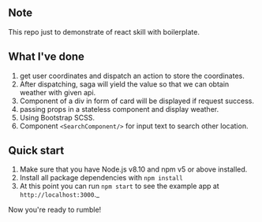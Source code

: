 ## Note
This repo just to demonstrate of react skill with boilerplate.<br />

## What I've done
1) get user coordinates and dispatch an action to store the coordinates.
2) After dispatching, saga will yield the value so that we can obtain weather with given api.
3) Component of a div in form of card will be displayed if request success.
4) passing props in a stateless component and display weather.
5) Using Bootstrap SCSS.
6) Component `<SearchComponent/>` for input text to search other location.

## Quick start

1.  Make sure that you have Node.js v8.10 and npm v5 or above installed.
2.  Install all package dependencies with `npm install`
3.  At this point you can run `npm start` to see the example app at `http://localhost:3000`._

Now you're ready to rumble!